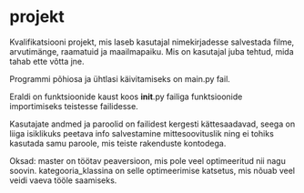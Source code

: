 # projekt
Kvalifikatsiooni projekt, mis laseb kasutajal nimekirjadesse salvestada filme, arvutimänge, raamatuid ja maailmapaiku.
Mis on kasutajal juba tehtud, mida tahab ette võtta jne.

Programmi põhiosa ja ühtlasi käivitamiseks on main.py fail.

Eraldi on funktsioonide kaust koos __init__.py failiga funktsioonide importimiseks teistesse failidesse.

Kasutajate andmed ja paroolid on failidest kergesti kättesaadavad, seega on liiga isiklikuks peetava info salvestamine mittesoovituslik ning ei tohiks kasutada samu paroole, mis teiste rakenduste kontodega.


Oksad:
master on töötav peaversioon, mis pole veel optimeeritud nii nagu soovin.
kategooria_klassina on selle optimeerimise katsetus, mis nõuab veel veidi vaeva tööle saamiseks.
